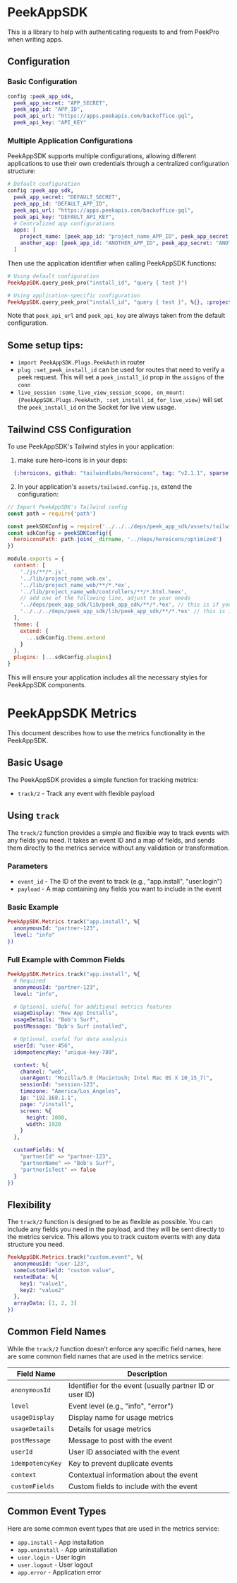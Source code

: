 # PeekAppSDK

This is a library to help with authenticating requests to and from PeekPro when
writing apps.

## Configuration

### Basic Configuration

```elixir
config :peek_app_sdk,
  peek_app_secret: "APP_SECRET",
  peek_app_id: "APP_ID",
  peek_api_url: "https://apps.peekapis.com/backoffice-gql",
  peek_api_key: "API_KEY"
```

### Multiple Application Configurations

PeekAppSDK supports multiple configurations, allowing different applications to use their own credentials through a centralized configuration structure:

```elixir
# Default configuration
config :peek_app_sdk,
  peek_app_secret: "DEFAULT_SECRET",
  peek_app_id: "DEFAULT_APP_ID",
  peek_api_url: "https://apps.peekapis.com/backoffice-gql",
  peek_api_key: "DEFAULT_API_KEY",
  # Centralized app configurations
  apps: [
    project_name: [peek_app_id: "project_name_APP_ID", peek_app_secret: "project_name_APP_SECRET"],
    another_app: [peek_app_id: "ANOTHER_APP_ID", peek_app_secret: "ANOTHER_APP_SECRET"]
  ]
```

Then use the application identifier when calling PeekAppSDK functions:

```elixir
# Using default configuration
PeekAppSDK.query_peek_pro("install_id", "query { test }")

# Using application-specific configuration
PeekAppSDK.query_peek_pro("install_id", "query { test }", %{}, :project_name)
```

Note that `peek_api_url` and `peek_api_key` are always taken from the default configuration.

## Some setup tips:

- `import PeekAppSDK.Plugs.PeekAuth` in router
- `plug :set_peek_install_id` can be used for routes that need to verify a peek
  request. This will set a `peek_install_id` prop in the `assigns` of the `conn`
- `live_session :some_live_view_session_scope, on_mount: {PeekAppSDK.Plugs.PeekAuth, :set_install_id_for_live_view}` will set the
  `peek_install_id` on the Socket for live view usage.

## Tailwind CSS Configuration

To use PeekAppSDK's Tailwind styles in your application:

1. make sure hero-icons is in your deps:

```elixir
  {:heroicons, github: "tailwindlabs/heroicons", tag: "v2.1.1", sparse: "optimized", app: false, compile: false, depth: 1}
```

2. In your application's `assets/tailwind.config.js`, extend the configuration:

```javascript
// Import PeekAppSDK's Tailwind config
const path = require('path')

const peekSDKConfig = require('../../../deps/peek_app_sdk/assets/tailwind.config.js')
const sdkConfig = peekSDKConfig({
  heroiconsPath: path.join(__dirname, '../deps/heroicons/optimized')
})

module.exports = {
  content: [
    './js/**/*.js',
    '../lib/project_name_web.ex',
    '../lib/project_name_web/**/*.*ex',
    '../lib/project_name_web/controllers/**/*.html.heex',
    // add one of the following line, adjust to your needs
    '../deps/peek_app_sdk/lib/peek_app_sdk/**/*.*ex', // this is if you are in a single elixir app
    '../../../deps/peek_app_sdk/lib/peek_app_sdk/**/*.*ex' // this is if you are in an umbrella app
  ],
  theme: {
    extend: {
      ...sdkConfig.theme.extend
    }
  },
  plugins: [...sdkConfig.plugins]
}
```

This will ensure your application includes all the necessary styles for PeekAppSDK components.

# PeekAppSDK Metrics

This document describes how to use the metrics functionality in the PeekAppSDK.

## Basic Usage

The PeekAppSDK provides a simple function for tracking metrics:

- `track/2` - Track any event with flexible payload

## Using `track`

The `track/2` function provides a simple and flexible way to track events with any fields you need. It takes an event ID and a map of fields, and sends them directly to the metrics service without any validation or transformation.

### Parameters

- `event_id` - The ID of the event to track (e.g., "app.install", "user.login")
- `payload` - A map containing any fields you want to include in the event

### Basic Example

```elixir
PeekAppSDK.Metrics.track("app.install", %{
  anonymousId: "partner-123",
  level: "info"
})
```

### Full Example with Common Fields

```elixir
PeekAppSDK.Metrics.track("app.install", %{
  # Required
  anonymousId: "partner-123",
  level: "info",

  # Optional, useful for additional metrics features
  usageDisplay: "New App Installs",
  usageDetails: "Bob's Surf",
  postMessage: "Bob's Surf installed",

  # Optional, useful for data analysis
  userId: "user-456",
  idempotencyKey: "unique-key-789",

  context: %{
    channel: "web",
    userAgent: "Mozilla/5.0 (Macintosh; Intel Mac OS X 10_15_7)",
    sessionId: "session-123",
    timezone: "America/Los_Angeles",
    ip: "192.168.1.1",
    page: "/install",
    screen: %{
      height: 1080,
      width: 1920
    }
  },

  customFields: %{
    "partnerId" => "partner-123",
    "partnerName" => "Bob's Surf",
    "partnerIsTest" => false
  }
})
```

## Flexibility

The `track/2` function is designed to be as flexible as possible. You can include any fields you need in the payload, and they will be sent directly to the metrics service. This allows you to track custom events with any data structure you need.

```elixir
PeekAppSDK.Metrics.track("custom.event", %{
  anonymousId: "user-123",
  someCustomField: "custom value",
  nestedData: %{
    key1: "value1",
    key2: "value2"
  },
  arrayData: [1, 2, 3]
})
```

## Common Field Names

While the `track/2` function doesn't enforce any specific field names, here are some common field names that are used in the metrics service:

| Field Name       | Description                                              |
| ---------------- | -------------------------------------------------------- |
| `anonymousId`    | Identifier for the event (usually partner ID or user ID) |
| `level`          | Event level (e.g., "info", "error")                      |
| `usageDisplay`   | Display name for usage metrics                           |
| `usageDetails`   | Details for usage metrics                                |
| `postMessage`    | Message to post with the event                           |
| `userId`         | User ID associated with the event                        |
| `idempotencyKey` | Key to prevent duplicate events                          |
| `context`        | Contextual information about the event                   |
| `customFields`   | Custom fields to include with the event                  |

## Common Event Types

Here are some common event types that are used in the metrics service:

- `app.install` - App installation
- `app.uninstall` - App uninstallation
- `user.login` - User login
- `user.logout` - User logout
- `app.error` - Application error
